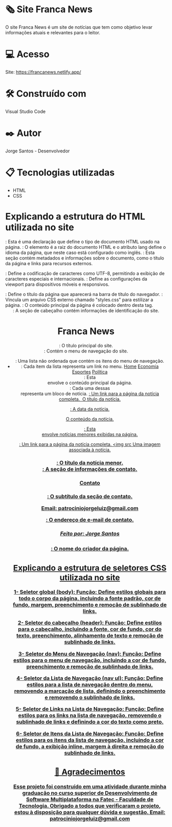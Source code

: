 # 🗞️ Site Franca News
O site Franca News é um site de notícias que tem como objetivo levar informações atuais e relevantes para o leitor.

# 💻 Acesso
Site: https://francanews.netlify.app/

# 🛠️ Construído com
Visual Studio Code

# ✒️ Autor
Jorge Santos -
Desenvolvedor

# 📋 Tecnologias utilizadas
- HTML
- CSS

# Explicando a estrutura do HTML utilizada no site
<!DOCTYPE html>: Esta é uma declaração que define o tipo de documento HTML usado na página.

<html lang="en">: O elemento <html> é a raiz do documento HTML e o atributo lang define o idioma da página, que neste caso está configurado como inglês.

<head>: Esta seção contém metadados e informações sobre o documento, como o título da página e links para recursos externos.

<meta charset="UTF-8">: Define a codificação de caracteres como UTF-8, permitindo a exibição de caracteres especiais e internacionais.
<meta name="viewport" content="width=device-width, initial-scale=1.0">: Define as configurações da viewport para dispositivos móveis e responsivos.
<title>Franca News</title>: Define o título da página que aparecerá na barra de título do navegador.
<link rel="stylesheet" type="text/css" href="styles.css">: Vincula um arquivo CSS externo chamado "styles.css" para estilizar a página.
<body>: O conteúdo principal da página é colocado dentro desta tag.

<header>: A seção de cabeçalho contém informações de identificação do site.

<h1>Franca News</h1>: O título principal do site.
<nav>: Contém o menu de navegação do site.

<ul>: Uma lista não ordenada que contém os itens do menu de navegação.
<li>: Cada item da lista representa um link no menu.
<a href="home.html">Home</a>
<a href="economia.html">Economia</a>
<a href="esportes.html">Esportes</a>
<a href="politica.html">Política</a>
<div class="conteudo">: Esta <div> envolve o conteúdo principal da página.

<div class="noticia">: Cada uma dessas <div> representa um bloco de notícia.
<a href="noticia1.html">: Um link para a página da notícia completa.
<img src Uma imagem associada à notícia.
<h2> O título da notícia.
<p>: A data da notícia.
<p> O conteúdo da notícia.
<div class="noticias-pequenas">: Esta <div> envolve notícias menores exibidas na página.
  
<a href="noticia4.html">: Um link para a página da notícia completa.
<img src Uma imagem associada à notícia.
<h3>: O título da notícia menor.
<div class="contato">: A seção de informações de contato.

<h4>Contato</h4>: O subtítulo da seção de contato.
<p>Email: patrociniojorgeluiz@gmail.com</p>: O endereço de e-mail de contato.
<h5>Feito por: Jorge Santos</h5>: O nome do criador da página.

# Explicando a estrutura de seletores CSS utilizada no site
1- Seletor global (body):
Função: Define estilos globais para todo o corpo da página, incluindo a fonte padrão, cor de fundo, margem, preenchimento e remoção de sublinhado de links.

2- Seletor do cabeçalho (header): 
Função: Define estilos para o cabeçalho, incluindo a fonte, cor de fundo, cor do texto, preenchimento, alinhamento de texto e remoção de sublinhado de links.

3- Seletor do Menu de Navegação (nav):
Função: Define estilos para o menu de navegação, incluindo a cor de fundo, preenchimento e remoção de sublinhado de links.

4- Seletor da Lista de Navegação (nav ul):
Função: Define estilos para a lista de navegação dentro do menu, removendo a marcação de lista, definindo o preenchimento e removendo o sublinhado de links.

5- Seletor de Links na Lista de Navegação:
Função: Define estilos para os links na lista de navegação, removendo o sublinhado de links e definindo a cor do texto como preto.

6- Seletor de Itens da Lista de Navegação:
Função: Define estilos para os itens da lista de navegação, incluindo a cor de fundo, a exibição inline, margem à direita e remoção do sublinhado de links.

# 🎁 Agradecimentos
Esse projeto foi construído em uma atividade durante minha graduação no curso superior de Desenvolvimento de Software Multiplataforma na Fatec - Faculdade de Tecnologia.
Obrigado a todos que verificaram o projeto, estou à disposição para qualquer dúvida e sugestão.
Email: patrociniojorgeluiz@gmail.com
